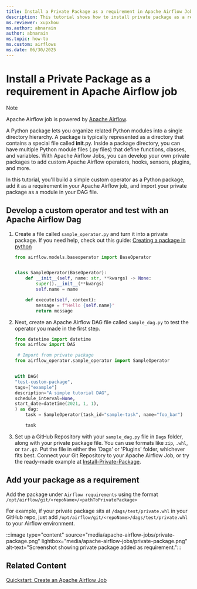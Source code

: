 ```yaml
---
title: Install a Private Package as a requirement in Apache Airflow Job
description: This tutorial shows how to install private package as a requirement in Apache Airflow Job.
ms.reviewer: xupxhou
ms.author: abnarain
author: abnarain
ms.topic: how-to
ms.custom: airflows
ms.date: 06/30/2025
---
```


# Install a Private Package as a requirement in Apache Airflow job

> [!NOTE]
> Apache Airflow job is powered by [Apache Airflow](https://airflow.apache.org/).

A Python package lets you organize related Python modules into a single directory hierarchy. A package is typically represented as a directory that contains a special file called **init**.py. Inside a package directory, you can have multiple Python module files (.py files) that define functions, classes, and variables. With Apache Airflow Jobs, you can develop your own private packages to add custom Apache Airflow operators, hooks, sensors, plugins, and more.

In this tutorial, you'll build a simple custom operator as a Python package, add it as a requirement in your Apache Airflow job, and import your private package as a module in your DAG file.

## Develop a custom operator and test with an Apache Airflow Dag

1. Create a file called `sample_operator.py` and turn it into a private package. If you need help, check out this guide: [Creating a package in python](https://airflow.apache.org/docs/apache-airflow/stable/administration-and-deployment/modules_management.html#creating-a-package-in-python)

   ```python
   from airflow.models.baseoperator import BaseOperator


   class SampleOperator(BaseOperator):
       def __init__(self, name: str, **kwargs) -> None:
           super().__init__(**kwargs)
           self.name = name

       def execute(self, context):
           message = f"Hello {self.name}"
           return message

   ```

2. Next, create an Apache Airflow DAG file called `sample_dag.py` to test the operator you made in the first step.

   ```python
   from datetime import datetime
   from airflow import DAG

    # Import from private package
   from airflow_operator.sample_operator import SampleOperator


   with DAG(
   "test-custom-package",
   tags=["example"]
   description="A simple tutorial DAG",
   schedule_interval=None,
   start_date=datetime(2021, 1, 1),
   ) as dag:
       task = SampleOperator(task_id="sample-task", name="foo_bar")

       task
   ```

3. Set up a GitHub Repository with your `sample_dag.py` file in `Dags` folder, along with your private package file. You can use formats like `zip`, `.whl`, or `tar.gz`. Put the file in either the 'Dags' or 'Plugins' folder, whichever fits best. Connect your Git Repository to your Apache Airflow Job, or try the ready-made example at [Install-Private-Package](https://github.com/ambika-garg/Install-Private-Package-Fabric).

## Add your package as a requirement

Add the package under `Airflow requirements` using the format `/opt/airflow/git/<repoName>/<pathToPrivatePackage>`

For example, if your private package sits at `/dags/test/private.whl` in your GitHub repo, just add `/opt/airflow/git/<repoName>/dags/test/private.whl` to your Airflow environment.

:::image type="content" source="media/apache-airflow-jobs/private-package.png" lightbox="media/apache-airflow-jobs/private-package.png" alt-text="Screenshot showing private package added as requirement.":::

## Related Content

[Quickstart: Create an Apache Airflow Job](../data-factory/create-apache-airflow-jobs.md)

